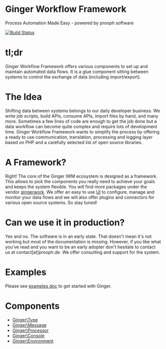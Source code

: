 Ginger Workflow Framework
=========================

Process Automation Made Easy - powered by prooph software

[![Build Status](https://travis-ci.org/gingerwork/gingerframework.svg?branch=master)](https://travis-ci.org/gingerwork/gingerframework)

# tl;dr

Ginger Workflow Framework offers various components to set up and maintain automated data flows. It is a glue component
sitting between systems to control the exchange of data (including import/export).

# The Idea

Shifting data between systems belongs to our daily developer business. We write job scripts, build APIs, consume APIs, import files by hand, and many more. Sometimes a few lines of code are enough to get the job done but a data workflow can become quite complex and require lots of development time. Ginger Workflow Framework wants to simplify the process by offering a ready to use communication, translation, processing and logging layer based on PHP and a carefully selected list of open source libraries. 

# A Framework?

Right! The core of the Ginger IWM ecosystem is designed as a framework. This allows to pick the components you really need to achieve your goals and keeps the system flexible. You will find more packages under the vendor [gingerwork](https://github.com/gingerwork). We offer an easy to use [UI](https://github.com/gingerwork/app-core) to configure, manage and monitor your data flows and we will also offer plugins and connectors for various open source systems. So stay tuned!

# Can we use it in production?

Yes and no. The software is in an early state. That doesn't mean it's not working but most of the documentation is missing. However, if you like what you've read and you want to be an early adopter don't hesitate to contact us at contact[at]prooph.de. We offer consulting and support for the system.

# Examples

Please see [examples doc](examples/README.md) to get started with Ginger.

# Components

- [Ginger\Type](library/Ginger/Type/README.md)
- [Ginger\Message](library/Ginger/Message/README.md)
- [Ginger\Processor](library/Ginger/Processor/README.md)
- [Ginger\Console](library/Ginger/Console/README.md)
- [Ginger\Environment](library/Ginger/Environment/README.md)

